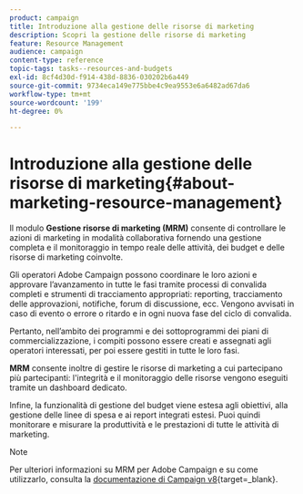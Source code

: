 ```yaml
---
product: campaign
title: Introduzione alla gestione delle risorse di marketing
description: Scopri la gestione delle risorse di marketing
feature: Resource Management
audience: campaign
content-type: reference
topic-tags: tasks--resources-and-budgets
exl-id: 8cf4d30d-f914-438d-8836-030202b6a449
source-git-commit: 9734eca149e775bbe4c9ea9553e6a6482ad67da6
workflow-type: tm+mt
source-wordcount: '199'
ht-degree: 0%

---
```


# Introduzione alla gestione delle risorse di marketing{#about-marketing-resource-management}



Il modulo **Gestione risorse di marketing (MRM)** consente di controllare le azioni di marketing in modalità collaborativa fornendo una gestione completa e il monitoraggio in tempo reale delle attività, dei budget e delle risorse di marketing coinvolte.

Gli operatori Adobe Campaign possono coordinare le loro azioni e approvare l’avanzamento in tutte le fasi tramite processi di convalida completi e strumenti di tracciamento appropriati: reporting, tracciamento delle approvazioni, notifiche, forum di discussione, ecc. Vengono avvisati in caso di evento o errore o ritardo e in ogni nuova fase del ciclo di convalida.

Pertanto, nell’ambito dei programmi e dei sottoprogrammi dei piani di commercializzazione, i compiti possono essere creati e assegnati agli operatori interessati, per poi essere gestiti in tutte le loro fasi.

**MRM** consente inoltre di gestire le risorse di marketing a cui partecipano più partecipanti: l&#39;integrità e il monitoraggio delle risorse vengono eseguiti tramite un dashboard dedicato.

Infine, la funzionalità di gestione del budget viene estesa agli obiettivi, alla gestione delle linee di spesa e ai report integrati estesi. Puoi quindi monitorare e misurare la produttività e le prestazioni di tutte le attività di marketing.

>[!NOTE]
>
>Per ulteriori informazioni su MRM per Adobe Campaign e su come utilizzarlo, consulta la [documentazione di Campaign v8](https://experienceleague.adobe.com/en/docs/campaign/automation/mrm/about-marketing-resource-management){target=_blank}.
